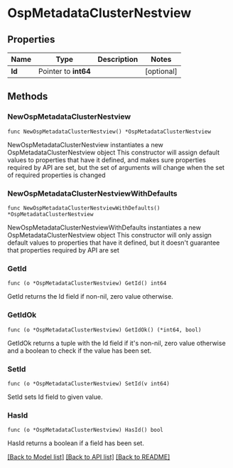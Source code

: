 # OspMetadataClusterNestview

## Properties

Name | Type | Description | Notes
------------ | ------------- | ------------- | -------------
**Id** | Pointer to **int64** |  | [optional] 

## Methods

### NewOspMetadataClusterNestview

`func NewOspMetadataClusterNestview() *OspMetadataClusterNestview`

NewOspMetadataClusterNestview instantiates a new OspMetadataClusterNestview object
This constructor will assign default values to properties that have it defined,
and makes sure properties required by API are set, but the set of arguments
will change when the set of required properties is changed

### NewOspMetadataClusterNestviewWithDefaults

`func NewOspMetadataClusterNestviewWithDefaults() *OspMetadataClusterNestview`

NewOspMetadataClusterNestviewWithDefaults instantiates a new OspMetadataClusterNestview object
This constructor will only assign default values to properties that have it defined,
but it doesn't guarantee that properties required by API are set

### GetId

`func (o *OspMetadataClusterNestview) GetId() int64`

GetId returns the Id field if non-nil, zero value otherwise.

### GetIdOk

`func (o *OspMetadataClusterNestview) GetIdOk() (*int64, bool)`

GetIdOk returns a tuple with the Id field if it's non-nil, zero value otherwise
and a boolean to check if the value has been set.

### SetId

`func (o *OspMetadataClusterNestview) SetId(v int64)`

SetId sets Id field to given value.

### HasId

`func (o *OspMetadataClusterNestview) HasId() bool`

HasId returns a boolean if a field has been set.


[[Back to Model list]](../README.md#documentation-for-models) [[Back to API list]](../README.md#documentation-for-api-endpoints) [[Back to README]](../README.md)



